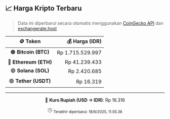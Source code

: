 

<!-- HARGA_KRIPTO -->
## 📈 Harga Kripto Terbaru

> Data ini diperbarui secara otomatis menggunakan [CoinGecko API](https://www.coingecko.com/) dan [exchangerate.host](https://exchangerate.host/)

<div align="center">

| 🪙 Token | 💰 Harga (IDR) |
|:------:|---------------:|
| 🟠 **Bitcoin (BTC)**   | Rp 1.715.529.997 |
| 🔵 **Ethereum (ETH)**  | Rp 41.239.433 |
| 🟣 **Solana (SOL)**    | Rp 2.420.685 |
| 🟢 **Tether (USDT)**   | Rp 16.319 |

---

💱 **Kurs Rupiah (USD → IDR)**: Rp 16.316

🕒 <sub>Terakhir diperbarui: 18/6/2025, 11.05.38</sub>

</div>
<!-- /HARGA_KRIPTO -->